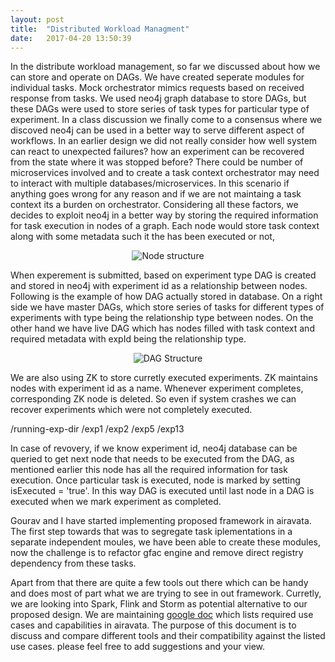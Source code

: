 ```yaml
---
layout: post
title:  "Distributed Workload Managment"
date:   2017-04-20 13:50:39
---
```


In the distribute workload management, so far we discussed about how we can store and operate on DAGs. We have created seperate modules for individual tasks. 
Mock orchestrator mimics requests based on received response from tasks. We used neo4j graph database to store DAGs, but these DAGs were used to store series of task types for particular type of experiment. In a class discussion we finally come to a consensus where we discoved neo4j can be used in a better way to serve different aspect of workflows. In an earlier design we did not really consider how well system can react to unexpected failures? how an experiment can be recovered from the state where it was stopped before?
There could be number of microservices involved and to create a task context orchestrator may need to interact with multiple databases/microservices. In this scenario if anything goes wrong for any reason and if we are not maintaing a task context its a burden on orchestrator. 
Considering all these factors, we decides to exploit neo4j in a better way by storing the required information for task execution in nodes of a graph. 
Each node would store task context along with some metadata such it the has been executed or not,

<p align="center"><img src="../../../assets/node-structure.png" alt="Node structure"></p>

When experement is submitted, based on experiment type DAG is created and stored in neo4j with experiment id as a relationship between nodes. Following is the example of how DAG actually stored in database. On a right side we have master DAGs, which store series of tasks for different types of experiments with type being the relationship type between nodes.
On the other hand we have live DAG which has nodes filled with task context and required metadata with expId being the relationship type.

<p align="center"><img src="../../../assets/neo4j-dag.png" alt="DAG Structure"></p>

We are also using ZK to store curretly executed experiments. ZK maintains nodes with experiment id as a name. Whenever experiment completes, corresponding ZK node is deleted. So even if system crashes we can recover experiments which were not completely executed. 

/running-exp-dir
	/exp1
	/exp2
	/exp5
	/exp13

In case of revovery, if we know experiment id, neo4j database can be queried to get next node that needs to be executed from the DAG, as mentioned earlier this node has all the required information for task execution. Once particular task is executed, node is marked by setting isExecuted = 'true'. In this way DAG is executed until last node in a DAG is executed when we mark experiment as completed.

Gourav and I have started implementing proposed framework in airavata. The first step towards that was to segregate task iplementations in a separate independent moules, we have been able to create these modules, now the challenge is to refactor gfac engine and remove direct registry dependency from these tasks. 

Apart from that there are quite a few tools out there which can be handy and does most of part what we are trying to see in out framework. Curretly, we are looking into Spark, Flink and Storm as potential alternative to our proposed design. We are maintaining [google doc](https://docs.google.com/document/d/1XDNQV7VjkinYIL4uHitl9z6qQSqf7v42xOGI85sGELA/edit?ts=58f62d9f) which lists required use cases and capabilities in airavata. The purpose of this document is to discuss and compare different tools and their compatibility against the listed use cases. please feel free to add suggestions and your view.
